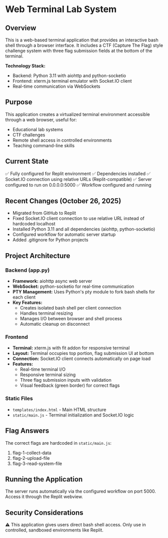 # Web Terminal Lab System

## Overview
This is a web-based terminal application that provides an interactive bash shell through a browser interface. It includes a CTF (Capture The Flag) style challenge system with three flag submission fields at the bottom of the terminal.

**Technology Stack:**
- Backend: Python 3.11 with aiohttp and python-socketio
- Frontend: xterm.js terminal emulator with Socket.IO client
- Real-time communication via WebSockets

## Purpose
This application creates a virtualized terminal environment accessible through a web browser, useful for:
- Educational lab systems
- CTF challenges
- Remote shell access in controlled environments
- Teaching command-line skills

## Current State
✅ Fully configured for Replit environment
✅ Dependencies installed
✅ Socket.IO connection using relative URLs (Replit-compatible)
✅ Server configured to run on 0.0.0.0:5000
✅ Workflow configured and running

## Recent Changes (October 26, 2025)
- Migrated from GitHub to Replit
- Fixed Socket.IO client connection to use relative URL instead of hardcoded localhost
- Installed Python 3.11 and all dependencies (aiohttp, python-socketio)
- Configured workflow for automatic server startup
- Added .gitignore for Python projects

## Project Architecture

### Backend (app.py)
- **Framework:** aiohttp async web server
- **WebSocket:** python-socketio for real-time communication
- **PTY Management:** Uses Python's pty module to fork bash shells for each client
- **Key Features:**
  - Creates isolated bash shell per client connection
  - Handles terminal resizing
  - Manages I/O between browser and shell process
  - Automatic cleanup on disconnect

### Frontend
- **Terminal:** xterm.js with fit addon for responsive terminal
- **Layout:** Terminal occupies top portion, flag submission UI at bottom
- **Connection:** Socket.IO client connects automatically on page load
- **Features:**
  - Real-time terminal I/O
  - Responsive terminal sizing
  - Three flag submission inputs with validation
  - Visual feedback (green border) for correct flags

### Static Files
- `templates/index.html` - Main HTML structure
- `static/main.js` - Terminal initialization and Socket.IO logic

## Flag Answers
The correct flags are hardcoded in `static/main.js`:
1. flag-1-collect-data
2. flag-2-upload-file
3. flag-3-read-system-file

## Running the Application
The server runs automatically via the configured workflow on port 5000. Access it through the Replit webview.

## Security Considerations
⚠️ This application gives users direct bash shell access. Only use in controlled, sandboxed environments like Replit.
